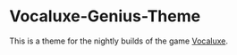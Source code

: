 # Vocaluxe-Genius-Theme

This is a theme for the nightly builds of the game [Vocaluxe](https://github.com/Vocaluxe/Vocaluxe/).